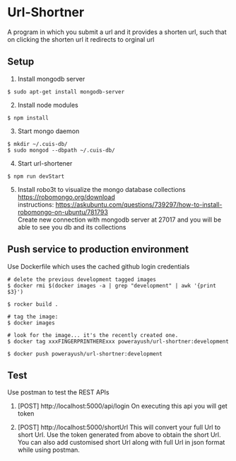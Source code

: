# Url-Shortner
A program in which you submit a url and it provides a shorten url, such that on clicking the shorten url it redirects to orginal url

## Setup
1. Install mongodb server 
```
$ sudo apt-get install mongodb-server
```

2. Install node modules
```
$ npm install
```

3. Start mongo daemon
```
$ mkdir ~/.cuis-db/
$ sudo mongod --dbpath ~/.cuis-db/
```

4. Start url-shortener
```
$ npm run devStart
```

5. Install robo3t to visualize the mongo database collections
https://robomongo.org/download<br />
instructions: https://askubuntu.com/questions/739297/how-to-install-robomongo-on-ubuntu/781793<br />
Create new connection with mongodb server at 27017 and you will be able to see you db and its collections<br />

## Push service to production environment 

Use Dockerfile which uses the cached github login credentials 
```
# delete the previous development tagged images
$ docker rmi $(docker images -a | grep "development" | awk '{print $3}')

$ rocker build .

# tag the image:
$ docker images

# look for the image... it's the recently created one.
$ docker tag xxxFINGERPRINTHERExxx powerayush/url-shortner:development

$ docker push powerayush/url-shortner:development

```
## Test
Use postman to test the REST APIs

1. [POST] http://localhost:5000/api/login
On executing this api you will get token

2. [POST] http://localhost:5000/shortUrl
This will convert your full Url to short Url. Use the token generated from above to obtain the short Url. You can also add customised short Url along with full Url in json format while using postman.



